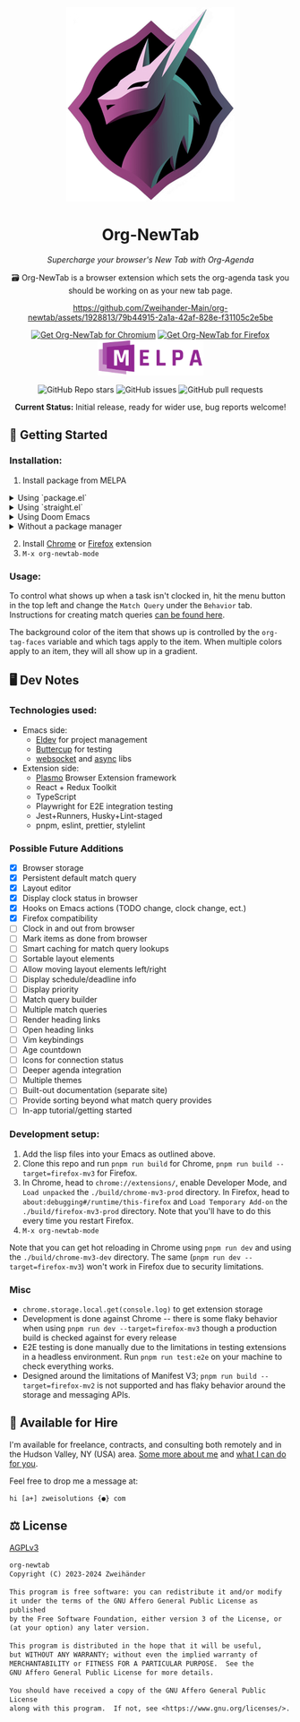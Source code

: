 <div align="center">
	<img src="./src/assets/icon-300x300-min.png" alt="Org-NewTab Logo" width="300" />

# Org-NewTab

_Supercharge your browser's New Tab with Org-Agenda_

🗃️ Org-NewTab is a browser extension which sets the org-agenda task you should be working on as your new tab page.

https://github.com/Zweihander-Main/org-newtab/assets/1928813/79b44915-2a1a-42af-828e-f31105c2e5be

<p align="center">
	<a href="https://chrome.google.com/webstore/detail/org-newtab/ojpofmnbleffgacihnocmcaefbmehehj"><img src="https://user-images.githubusercontent.com/585534/107280622-91a8ea80-6a26-11eb-8d07-77c548b28665.png" alt="Get Org-NewTab for Chromium"></a>
	<a href="https://addons.mozilla.org/en-US/firefox/addon/org-newtab/"><img src="https://user-images.githubusercontent.com/585534/107280546-7b9b2a00-6a26-11eb-8f9f-f95932f4bfec.png" alt="Get Org-NewTab for Firefox"></a>
	<a href="https://melpa.org/#/org-newtab"><img src="https://raw.githubusercontent.com/melpa/melpa/master/html/logo.svg" height="64" alt="Get Org-NewTab on Melpa"></a>
</p>

![GitHub Repo stars](https://img.shields.io/github/stars/Zweihander-Main/org-newtab?style=for-the-badge&color=ae5a95)
![GitHub issues](https://img.shields.io/github/issues/Zweihander-Main/org-newtab?style=for-the-badge&color=ae5a95)
![GitHub pull requests](https://img.shields.io/github/issues-pr/Zweihander-Main/org-newtab?style=for-the-badge&color=ae5a95)

**Current Status:** Initial release, ready for wider use, bug reports welcome!

</div>

## 🚀 Getting Started

### Installation:

1. Install package from MELPA
 <details>
 <summary>Using `package.el`</summary>

You can install `org-newtab` from [MELPA](https://melpa.org/) or [MELPA
Stable](https://stable.melpa.org/) using `package.el`:

```
M-x package-install RET org-newtab RET
```

</details>

<details>
<summary>Using `straight.el`</summary>

Installation from MELPA or MELPA Stable using `straight.el`:

```emacs-lisp
(straight-use-package 'org-newtab)
```

Or with `use-package`:

```emacs-lisp
(use-package org-newtab
  :straight t
  ...)
```

If you need to install the package directly from the source repository, instead
of from MELPA, the next sample shows how to do so:

```emacs-lisp
(use-package org-newtab
  :straight (:host github :repo "Zweihander-Main/org-newtab"
             :files (:defaults))
  ...)
```

If you plan to use your own local fork for the development and contribution, the
next sample will get you there:

```emacs-lisp
(use-package org-newtab
  :straight (:local-repo "/path/to/org-newtab-fork"
             :files (:defaults)
             :build (:not compile))
  ...)
```

</details>

<details>
<summary>Using Doom Emacs</summary>

```emacs-lisp
(package! org-newtab)
```

With the next sample you can install the package directly from the source
repository:

```emacs-lisp
(package! org-newtab
  :recipe (:host github :repo "Zweihander-Main/org-newtab"
           :files (:defaults)))
```

And if you plan to use your own local fork for the development or contribution,
the next sample will get you there:

```emacs-lisp
(package! org-newtab
  :recipe (:local-repo "/path/to/org-newtab-fork"
           :files (:defaults)
           :build (:not compile)))
```

</details>

<details>
<summary>Without a package manager</summary>

You will need to ensure that you have all the required dependencies. These include:

-   websocket
-   async

After installing the package, you will need to properly setup `load-path` to the
package:

```emacs-lisp
(add-to-list 'load-path "/path/to/org-newtab/lisp/")
```

After which you should be able to resolve `(require 'org-newtab)` call without any
problems.

</details>

2. Install [Chrome](https://chrome.google.com/webstore/detail/org-newtab/ojpofmnbleffgacihnocmcaefbmehehj) or [Firefox](https://addons.mozilla.org/en-US/firefox/addon/org-newtab/) extension
3. `M-x org-newtab-mode`

### Usage:

To control what shows up when a task isn't clocked in, hit the menu button in the top left and change the `Match Query` under the `Behavior` tab. Instructions for creating match queries [can be found here](https://orgmode.org/manual/Matching-tags-and-properties.html).

The background color of the item that shows up is controlled by the `org-tag-faces` variable and which tags apply to the item. When multiple colors apply to an item, they will all show up in a gradient.

## 🖥️ Dev Notes

### Technologies used:

-   Emacs side:
    -   [Eldev](https://github.com/emacs-eldev/eldev) for project management
    -   [Buttercup](https://github.com/jorgenschaefer/emacs-buttercup/) for testing
    -   [websocket](https://github.com/ahyatt/emacs-websocket) and [async](https://github.com/jwiegley/emacs-async) libs
-   Extension side:
    -   [Plasmo](https://www.plasmo.com/) Browser Extension framework
    -   React + Redux Toolkit
    -   TypeScript
    -   Playwright for E2E integration testing
    -   Jest+Runners, Husky+Lint-staged
    -   pnpm, eslint, prettier, stylelint

### Possible Future Additions

-   [x] Browser storage
-   [x] Persistent default match query
-   [x] Layout editor
-   [x] Display clock status in browser
-   [x] Hooks on Emacs actions (TODO change, clock change, ect.)
-   [x] Firefox compatibility
-   [ ] Clock in and out from browser
-   [ ] Mark items as done from browser
-   [ ] Smart caching for match query lookups
-   [ ] Sortable layout elements
-   [ ] Allow moving layout elements left/right
-   [ ] Display schedule/deadline info
-   [ ] Display priority
-   [ ] Match query builder
-   [ ] Multiple match queries
-   [ ] Render heading links
-   [ ] Open heading links
-   [ ] Vim keybindings
-   [ ] Age countdown
-   [ ] Icons for connection status
-   [ ] Deeper agenda integration
-   [ ] Multiple themes
-   [ ] Built-out documentation (separate site)
-   [ ] Provide sorting beyond what match query provides
-   [ ] In-app tutorial/getting started

### Development setup:

1. Add the lisp files into your Emacs as outlined above.
2. Clone this repo and run `pnpm run build` for Chrome, `pnpm run build --target=firefox-mv3` for Firefox.
3. In Chrome, head to `chrome://extensions/`, enable Developer Mode, and `Load unpacked` the `./build/chrome-mv3-prod` directory.
   In Firefox, head to `about:debugging#/runtime/this-firefox` and `Load Temporary Add-on` the `./build/firefox-mv3-prod` directory. Note that you'll have to do this every time you restart Firefox.
4. `M-x org-newtab-mode`

Note that you can get hot reloading in Chrome using `pnpm run dev` and using the `./build/chrome-mv3-dev` directory. The same (`pnpm run dev --target=firefox-mv3`) won't work in Firefox due to security limitations.

### Misc

-   `chrome.storage.local.get(console.log)` to get extension storage
-   Development is done against Chrome -- there is some flaky behavior when using `pnpm run dev --target=firefox-mv3` though a production build is checked against for every release
-   E2E testing is done manually due to the limitations in testing extensions in a headless environment. Run `pnpm run test:e2e` on your machine to check everything works.
-   Designed around the limitations of Manifest V3; `pnpm run build --target=firefox-mv2` is not supported and has flaky behavior around the storage and messaging APIs.

## 💼 Available for Hire

I'm available for freelance, contracts, and consulting both remotely and in the Hudson Valley, NY (USA) area. [Some more about me](https://www.zweisolutions.com/about.html) and [what I can do for you](https://www.zweisolutions.com/services.html).

Feel free to drop me a message at:

```
hi [a+] zweisolutions {●} com
```

## ⚖️ License

[AGPLv3](./LICENSE)

    org-newtab
    Copyright (C) 2023-2024 Zweihänder

    This program is free software: you can redistribute it and/or modify
    it under the terms of the GNU Affero General Public License as published
    by the Free Software Foundation, either version 3 of the License, or
    (at your option) any later version.

    This program is distributed in the hope that it will be useful,
    but WITHOUT ANY WARRANTY; without even the implied warranty of
    MERCHANTABILITY or FITNESS FOR A PARTICULAR PURPOSE.  See the
    GNU Affero General Public License for more details.

    You should have received a copy of the GNU Affero General Public License
    along with this program.  If not, see <https://www.gnu.org/licenses/>.

